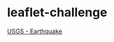 # leaflet-challenge


[USGS - Earthquake](https://earthquake.usgs.gov/earthquakes/feed/v1.0/geojson.php)
